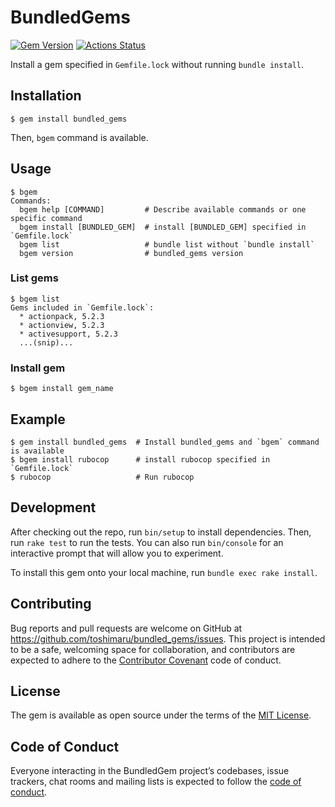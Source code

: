 # BundledGems

[![Gem Version](https://badge.fury.io/rb/bundled_gems.svg)](https://badge.fury.io/rb/bundled_gems)
[![Actions Status](https://github.com/toshimaru/bundled_gems/workflows/Ruby%20Test/badge.svg)](https://github.com/toshimaru/bundled_gems/actions)

Install a gem specified in `Gemfile.lock` without running `bundle install`.

## Installation

```console
$ gem install bundled_gems
```

Then, `bgem` command is available.

## Usage

```console
$ bgem                    
Commands:
  bgem help [COMMAND]         # Describe available commands or one specific command
  bgem install [BUNDLED_GEM]  # install [BUNDLED_GEM] specified in `Gemfile.lock`
  bgem list                   # bundle list without `bundle install`
  bgem version                # bundled_gems version
```

### List gems

```console
$ bgem list
Gems included in `Gemfile.lock`:
  * actionpack, 5.2.3
  * actionview, 5.2.3
  * activesupport, 5.2.3
  ...(snip)...
```

### Install gem

```console
$ bgem install gem_name
```

## Example

```console
$ gem install bundled_gems  # Install bundled_gems and `bgem` command is available
$ bgem install rubocop      # install rubocop specified in `Gemfile.lock`
$ rubocop                   # Run rubocop
```

## Development

After checking out the repo, run `bin/setup` to install dependencies. Then, run `rake test` to run the tests. You can also run `bin/console` for an interactive prompt that will allow you to experiment.

To install this gem onto your local machine, run `bundle exec rake install`.

## Contributing

Bug reports and pull requests are welcome on GitHub at https://github.com/toshimaru/bundled_gems/issues. This project is intended to be a safe, welcoming space for collaboration, and contributors are expected to adhere to the [Contributor Covenant](http://contributor-covenant.org) code of conduct.

## License

The gem is available as open source under the terms of the [MIT License](https://opensource.org/licenses/MIT).

## Code of Conduct

Everyone interacting in the BundledGem project’s codebases, issue trackers, chat rooms and mailing lists is expected to follow the [code of conduct](https://github.com/toshimaru/bundled_gems/blob/main/CODE_OF_CONDUCT.md).
